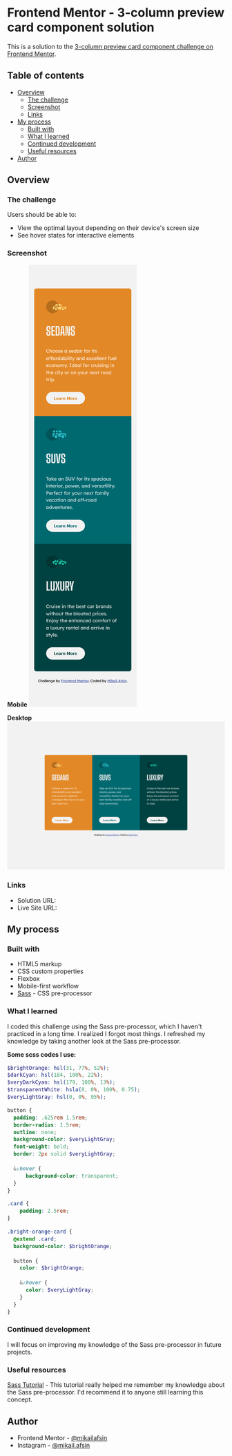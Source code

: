 # Frontend Mentor - 3-column preview card component solution

This is a solution to the [3-column preview card component challenge on Frontend Mentor](https://www.frontendmentor.io/challenges/3column-preview-card-component-pH92eAR2-).

## Table of contents

- [Overview](#overview)
  - [The challenge](#the-challenge)
  - [Screenshot](#screenshot)
  - [Links](#links)
- [My process](#my-process)
  - [Built with](#built-with)
  - [What I learned](#what-i-learned)
  - [Continued development](#continued-development)
  - [Useful resources](#useful-resources)
- [Author](#author)

## Overview

### The challenge

Users should be able to:

- View the optimal layout depending on their device's screen size
- See hover states for interactive elements

### Screenshot

**Mobile**
![](/screenshot/mobile-screenshot.png)

**Desktop**
![](/screenshot/desktop-screenshot.png)

### Links

- Solution URL: []()
- Live Site URL: []()

## My process

### Built with

- HTML5 markup
- CSS custom properties
- Flexbox
- Mobile-first workflow
- [Sass](https://sass-lang.com/) - CSS pre-processor

### What I learned

I coded this challenge using the Sass pre-processor, which I haven't practiced in a long time. I realized I forgot most things. I refreshed my knowledge by taking another look at the Sass pre-processor.

**Some scss codes I use:**

```scss
$brightOrange: hsl(31, 77%, 52%);
$darkCyan: hsl(184, 100%, 22%);
$veryDarkCyan: hsl(179, 100%, 13%);
$transparentWhite: hsla(0, 0%, 100%, 0.75);
$veryLightGray: hsl(0, 0%, 95%);
```
```scss
button {
  padding: .625rem 1.5rem;
  border-radius: 1.5rem;
  outline: none;
  background-color: $veryLightGray;
  font-weight: bold;
  border: 2px solid $veryLightGray;

  &:hover {
      background-color: transparent;
  }
}
```
```scss
.card {
    padding: 2.5rem;
}
```
```scss
.bright-orange-card {
  @extend .card;
  background-color: $brightOrange;

  button {
    color: $brightOrange;

    &:hover {
      color: $veryLightGray;
    }
  }
}
```

### Continued development

I will focus on improving my knowledge of the Sass pre-processor in future projects.

### Useful resources

[Sass Tutorial](https://www.w3schools.com/sass/default.asp) - This tutorial really helped me remember my knowledge about the Sass pre-processor. I'd recommend it to anyone still learning this concept.

## Author

- Frontend Mentor - [@mikailafsin](https://www.frontendmentor.io/profile/mikailafsin)
- Instagram - [@mikail.afsin](https://www.instagram.com/mikail.afsin)